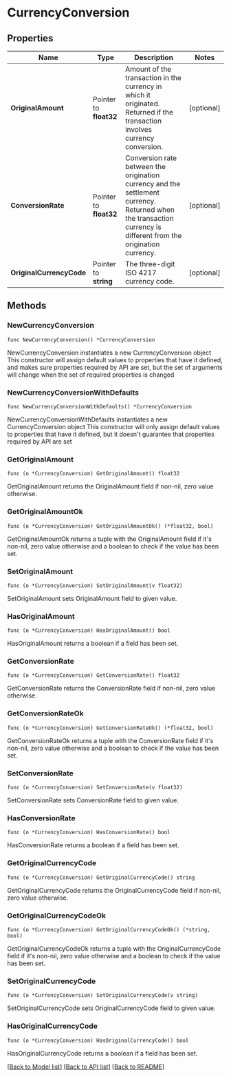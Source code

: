 # CurrencyConversion

## Properties

Name | Type | Description | Notes
------------ | ------------- | ------------- | -------------
**OriginalAmount** | Pointer to **float32** | Amount of the transaction in the currency in which it originated. Returned if the transaction involves currency conversion. | [optional] 
**ConversionRate** | Pointer to **float32** | Conversion rate between the origination currency and the settlement currency. Returned when the transaction currency is different from the origination currency. | [optional] 
**OriginalCurrencyCode** | Pointer to **string** | The three-digit ISO 4217 currency code. | [optional] 

## Methods

### NewCurrencyConversion

`func NewCurrencyConversion() *CurrencyConversion`

NewCurrencyConversion instantiates a new CurrencyConversion object
This constructor will assign default values to properties that have it defined,
and makes sure properties required by API are set, but the set of arguments
will change when the set of required properties is changed

### NewCurrencyConversionWithDefaults

`func NewCurrencyConversionWithDefaults() *CurrencyConversion`

NewCurrencyConversionWithDefaults instantiates a new CurrencyConversion object
This constructor will only assign default values to properties that have it defined,
but it doesn't guarantee that properties required by API are set

### GetOriginalAmount

`func (o *CurrencyConversion) GetOriginalAmount() float32`

GetOriginalAmount returns the OriginalAmount field if non-nil, zero value otherwise.

### GetOriginalAmountOk

`func (o *CurrencyConversion) GetOriginalAmountOk() (*float32, bool)`

GetOriginalAmountOk returns a tuple with the OriginalAmount field if it's non-nil, zero value otherwise
and a boolean to check if the value has been set.

### SetOriginalAmount

`func (o *CurrencyConversion) SetOriginalAmount(v float32)`

SetOriginalAmount sets OriginalAmount field to given value.

### HasOriginalAmount

`func (o *CurrencyConversion) HasOriginalAmount() bool`

HasOriginalAmount returns a boolean if a field has been set.

### GetConversionRate

`func (o *CurrencyConversion) GetConversionRate() float32`

GetConversionRate returns the ConversionRate field if non-nil, zero value otherwise.

### GetConversionRateOk

`func (o *CurrencyConversion) GetConversionRateOk() (*float32, bool)`

GetConversionRateOk returns a tuple with the ConversionRate field if it's non-nil, zero value otherwise
and a boolean to check if the value has been set.

### SetConversionRate

`func (o *CurrencyConversion) SetConversionRate(v float32)`

SetConversionRate sets ConversionRate field to given value.

### HasConversionRate

`func (o *CurrencyConversion) HasConversionRate() bool`

HasConversionRate returns a boolean if a field has been set.

### GetOriginalCurrencyCode

`func (o *CurrencyConversion) GetOriginalCurrencyCode() string`

GetOriginalCurrencyCode returns the OriginalCurrencyCode field if non-nil, zero value otherwise.

### GetOriginalCurrencyCodeOk

`func (o *CurrencyConversion) GetOriginalCurrencyCodeOk() (*string, bool)`

GetOriginalCurrencyCodeOk returns a tuple with the OriginalCurrencyCode field if it's non-nil, zero value otherwise
and a boolean to check if the value has been set.

### SetOriginalCurrencyCode

`func (o *CurrencyConversion) SetOriginalCurrencyCode(v string)`

SetOriginalCurrencyCode sets OriginalCurrencyCode field to given value.

### HasOriginalCurrencyCode

`func (o *CurrencyConversion) HasOriginalCurrencyCode() bool`

HasOriginalCurrencyCode returns a boolean if a field has been set.


[[Back to Model list]](../README.md#documentation-for-models) [[Back to API list]](../README.md#documentation-for-api-endpoints) [[Back to README]](../README.md)


